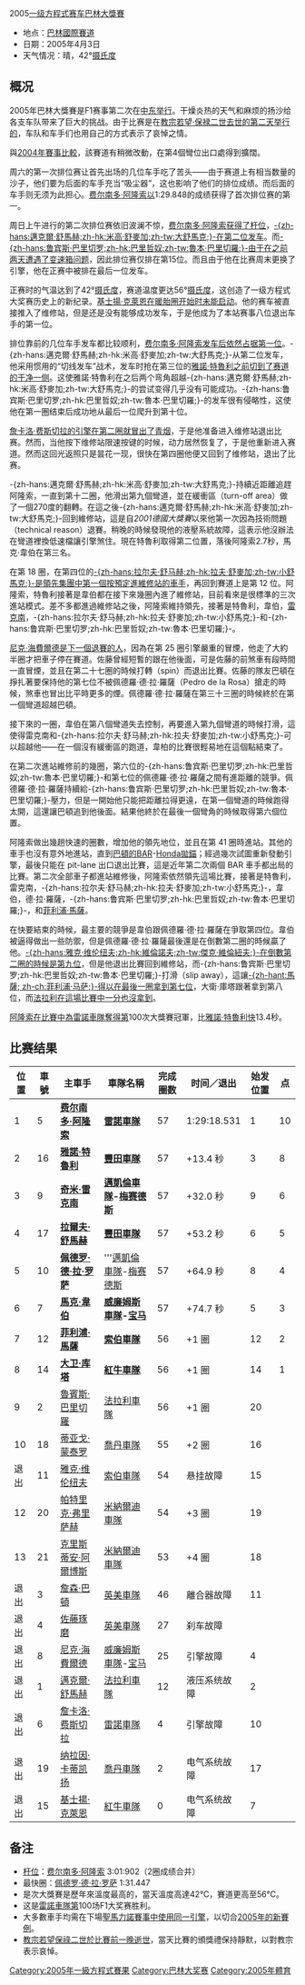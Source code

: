 2005[一级方程式赛车](../Page/一级方程式赛车.md "wikilink")[巴林大獎賽](../Page/巴林大獎賽.md "wikilink")

  - 地点：[巴林國際賽道](https://zh.wikipedia.org/wiki/巴林國際賽道 "wikilink")
  - 日期：2005年4月3日
  - 天气情况：晴，42°[摄氏度](https://zh.wikipedia.org/wiki/摄氏 "wikilink")

## 概况

2005年巴林大獎賽是F1赛事第二次在[中东举行](../Page/中东.md "wikilink")。干燥炎热的天气和麻烦的扬沙给各支车队带来了巨大的挑战。由于比赛是在[教宗](../Page/教宗.md "wikilink")[若望·保禄二世去世的第二天举行的](https://zh.wikipedia.org/wiki/若望·保禄二世 "wikilink")，车队和车手们也用自己的方式表示了哀悼之情。

與[2004年賽事比較](https://zh.wikipedia.org/wiki/2004年巴林大獎賽 "wikilink")，該賽道有稍微改動，在第4個彎位出口處得到擴闊。

周六的第一次排位赛让首先出场的几位车手吃了苦头——由于赛道上有相当数量的沙子，他们要为后面的车手充当“吸尘器”，这也影响了他们的排位成绩。而后面的车手则无须为此担心。[费尔南多·阿隆索以](../Page/费尔南多·阿隆索.md "wikilink")1:29.848的成绩获得了首次排位赛的第一。

周日上午进行的第二次排位赛依旧波澜不惊，[费尔南多·阿隆索获得了杆位](../Page/费尔南多·阿隆索.md "wikilink")，[-{zh-hans:邁克爾·舒馬赫;zh-hk:米高·舒麥加;zh-tw:大舒馬克;}-在第二位发车](https://zh.wikipedia.org/wiki/邁克爾·舒馬赫 "wikilink")。而[-{zh-hans:鲁宾斯·巴里切罗;zh-hk:巴里哲奴;zh-tw:魯本·巴里切羅;}-由于在之前两天遭遇了变速箱问题](https://zh.wikipedia.org/wiki/巴里哲奴 "wikilink")，因此排位赛仅排在第15位。而且由于他在比赛周末更换了引擎，他在正赛中被排在最后一位发车。

正赛时的气温达到了42°[摄氏度](https://zh.wikipedia.org/wiki/摄氏 "wikilink")，赛道温度更达56°[摄氏度](https://zh.wikipedia.org/wiki/摄氏 "wikilink")，这创造了一级方程式大奖赛历史上的新纪录。[基士揚·克萊恩在暖胎圈开始时未能启动](https://zh.wikipedia.org/wiki/基士揚·克萊恩 "wikilink")。他的赛车被直接推入了维修站，但是还是没有能够成功发车，于是他成为了本站赛事八位退出车手的第一位。

排位靠前的几位车手发车都比较顺利，[费尔南多·阿隆索发车后依然占据第一位](../Page/费尔南多·阿隆索.md "wikilink")。-{zh-hans:邁克爾·舒馬赫;zh-hk:米高·舒麥加;zh-tw:大舒馬克;}-从第二位发车，他采用惯用的“切线发车”战术，发车时抢在第三位的[雅諾·特魯利之前切到了赛道的干净一侧](https://zh.wikipedia.org/wiki/雅諾·特魯利 "wikilink")。这使雅諾·特魯利在之后两个弯角超越-{zh-hans:邁克爾·舒馬赫;zh-hk:米高·舒麥加;zh-tw:大舒馬克;}-的尝试变得几乎没有可能成功。-{zh-hans:鲁宾斯·巴里切罗;zh-hk:巴里哲奴;zh-tw:魯本·巴里切羅;}-的发车很有侵略性，这使他在第一圈结束后成功地从最后一位爬升到第十位。

[詹卡洛·费斯切拉的引擎在第二圈就冒出了青烟](../Page/詹卡洛·费斯切拉.md "wikilink")，于是他准备进入维修站退出比赛。然而，当他按下维修站限速按键的时候，动力居然恢复了，于是他重新进入赛道。然而这回光返照只是昙花一现，很快在第四圈他便又回到了维修站，退出了比赛。

\-{zh-hans:邁克爾·舒馬赫;zh-hk:米高·舒麥加;zh-tw:大舒馬克;}-持續近距離追趕阿隆索，一直到第十二圈，他滑出第九個彎道，並在緩衝區（turn-off
area）做了一個270度的翻轉。在這之後-{zh-hans:邁克爾·舒馬赫;zh-hk:米高·舒麥加;zh-tw:大舒馬克;}-回到維修站，這是自*2001德國大獎賽*以來他第一次因為技術問題（technical
reason）退賽。稍晚的時候發現他的液壓系統故障，這表示他沒辦法在彎道裡換低速檔讓引擎煞住。現在特魯利取得第二位置，落後阿隆索2.7秒，馬克·韋伯在第三名。

在第 18
圈，在第四位的[-{zh-hans:拉尔夫·舒马赫;zh-hk:拉夫·舒麥加;zh-tw:小舒馬克;}-是領先集團中第一個按預定進維修站的車手](https://zh.wikipedia.org/wiki/拉尔夫·舒马赫 "wikilink")，再回到賽道上是第
12
位。阿隆索，特魯利接著是韋伯都在接下來幾圈內進了維修站，目前看來是很標準的三次進站模式。差不多都進過維修站之後，阿隆索維持領先，接著是特魯利，韋伯，[雷克南](https://zh.wikipedia.org/wiki/雷克南 "wikilink")，-{zh-hans:拉尔夫·舒马赫;zh-hk:拉夫·舒麥加;zh-tw:小舒馬克;}-和-{zh-hans:鲁宾斯·巴里切罗;zh-hk:巴里哲奴;zh-tw:魯本·巴里切羅;}-。

[尼克·海費爾德是下一個退賽的人](https://zh.wikipedia.org/wiki/尼克·海費爾德 "wikilink")，因為在第
25
圈引擎嚴重的冒煙，他走了大約半圈才把車子停在賽道。佐藤曾經短暫的跟在他後面，可是佐藤的前煞車有段時間一直冒煙，並且在第二十七圈的時候打轉（spin）而退出比賽。佐藤的隊友巴頓在掙扎著要保持他的第七位不被佩德羅·德·拉·羅薩（Pedro
de la Rosa）搶走的時候，煞車也冒出比平時更多的煙。佩德羅·德·拉·羅薩在第三十三圈的時候終於在第一個彎道超越巴頓。

接下來的一圈，韋伯在第八個彎道失去控制，再要進入第九個彎道的時候打滑，這使得雷克南和-{zh-hans:拉尔夫·舒马赫;zh-hk:拉夫·舒麥加;zh-tw:小舒馬克;}-可以超越他——在一個沒有緩衝區的跑道，韋柏的比賽很輕易地在這個點結束了。

在第二次進站維修前的幾圈，第六位的-{zh-hans:鲁宾斯·巴里切罗;zh-hk:巴里哲奴;zh-tw:魯本·巴里切羅;}-和第七位的佩德羅·德·拉·羅薩之間有進距離的競爭。佩德羅·德·拉·羅薩持續給-{zh-hans:鲁宾斯·巴里切罗;zh-hk:巴里哲奴;zh-tw:魯本·巴里切羅;}-壓力，但是一開始他只能把距離拉得更遠，在第一個彎道的時候跑得太開，這還讓巴頓追到他後面。結果他終於在最後一個彎角的時候取得第六個位置。

阿隆索做出幾趟快速的圈數，增加他的領先地位，並且在第 41
圈時進站。其他的車手也沒有意外地進站，直到[巴頓的](https://zh.wikipedia.org/wiki/詹森·巴頓 "wikilink")[BAR](../Page/英美車隊.md "wikilink")-[Honda拋錨](https://zh.wikipedia.org/wiki/本田技研工業 "wikilink")；經過幾次試圖重新發動引擎，最後只能在
pit-lane 出口退出比賽，這是近年第二次兩個 BAR
車手都出局的比賽。第二次全部車子都進站維修後，阿隆索依然領先這場比賽，接著是特魯利，雷克南，-{zh-hans:拉尔夫·舒马赫;zh-hk:拉夫·舒麥加;zh-tw:小舒馬克;}-，韋伯，德·拉·羅薩，-{zh-hans:鲁宾斯·巴里切罗;zh-hk:巴里哲奴;zh-tw:魯本·巴里切羅;}-，和[菲利浦·馬薩](https://zh.wikipedia.org/wiki/菲利浦·馬薩 "wikilink")。

在快要結束的時候，最主要的競爭是韋伯跟佩德羅·德·拉·羅薩在爭取第四位。韋伯被逼得做出一些防禦，但是佩德羅·德·拉·羅薩最後還是在倒數第二圈的時候贏了他。[-{zh-hans:雅克·维伦纽夫;zh-hk:維倫諾夫;zh-tw:傑克·維倫紐夫;}-在倒數第二圈的時候是第九位](../Page/雅克·维伦纽夫.md "wikilink")，但是他退出比賽回到維修站，而-{zh-hans:鲁宾斯·巴里切罗;zh-hk:巴里哲奴;zh-tw:魯本·巴里切羅;}-打滑（slip
away），這讓[-{zh-hant:馬薩;
zh-ch:菲利浦·马萨;}-得以在最後一圈拿到第七位](https://zh.wikipedia.org/wiki/菲利浦·马萨 "wikilink")，大衛·庫塔跟著拿到第八位，而[法拉利在這場比賽中一分也沒拿到](../Page/法拉利車隊.md "wikilink")。

[阿隆索在比賽中為](../Page/费尔南多·阿隆索.md "wikilink")[雷諾車隊奪得第](https://zh.wikipedia.org/wiki/雷諾車隊 "wikilink")100次大獎賽冠軍，比[雅諾·特魯利快](https://zh.wikipedia.org/wiki/雅諾·特魯利 "wikilink")13.4秒。

## 比赛结果

| 位置 | 車號 | 主車手                                                               | 車隊名稱                                                                                                            | 完成圈数 | 时间／退出       | 始发位置 | 点  |
| -- | -- | ----------------------------------------------------------------- | --------------------------------------------------------------------------------------------------------------- | ---- | ----------- | ---- | -- |
| 1  | 5  | **[费尔南多·阿隆索](../Page/费尔南多·阿隆索.md "wikilink")**                    | **[雷諾車隊](https://zh.wikipedia.org/wiki/雷諾車隊 "wikilink")**                                                       | 57   | 1:29:18.531 | 1    | 10 |
| 2  | 16 | **[雅諾·特魯利](https://zh.wikipedia.org/wiki/雅諾·特魯利 "wikilink")**     | **[豐田車隊](../Page/豐田車隊.md "wikilink")**                                                                          | 57   | \+13.4 秒    | 3    | 8  |
| 3  | 9  | **[奇米·雷克南](../Page/奇米·雷克南.md "wikilink")**                        | **[邁凱倫車隊](../Page/邁凱倫車隊.md "wikilink")-[梅赛德斯](https://zh.wikipedia.org/wiki/梅赛德斯 "wikilink")**                  | 57   | \+32.0 秒    | 9    | 6  |
| 4  | 17 | **[拉爾夫·舒馬赫](https://zh.wikipedia.org/wiki/拉爾夫·舒馬赫 "wikilink")**   | **[豐田車隊](../Page/豐田車隊.md "wikilink")**                                                                          | 57   | \+53.2 秒    | 6    | 5  |
| 5  | 10 | **[佩德罗·德·拉·罗萨](../Page/佩德罗·德·拉·罗萨.md "wikilink")**                | '''[邁凱倫車隊](../Page/邁凱倫車隊.md "wikilink")-[梅赛德斯](https://zh.wikipedia.org/wiki/梅赛德斯 "wikilink")                   | 57   | \+64.9 秒    | 8    | 4  |
| 6  | 7  | **[馬克·韋伯](https://zh.wikipedia.org/wiki/馬克·韋伯 "wikilink")**       | **[威廉姆斯車隊](https://zh.wikipedia.org/wiki/威廉姆斯車隊 "wikilink")-[宝马](https://zh.wikipedia.org/wiki/宝马 "wikilink")** | 57   | \+74.7 秒    | 5    | 3  |
| 7  | 12 | **[菲利浦·馬薩](https://zh.wikipedia.org/wiki/菲利浦·馬薩 "wikilink")**     | **[索伯車隊](../Page/索伯車隊.md "wikilink")**                                                                          | 56   | \+1 圈       | 12   | 2  |
| 8  | 14 | **[大卫·库塔](https://zh.wikipedia.org/wiki/大卫·库塔 "wikilink")**       | **[紅牛車隊](../Page/紅牛車隊.md "wikilink")**                                                                          | 56   | \+1 圈       | 14   | 1  |
| 9  | 2  | [魯賓斯·巴里切羅](https://zh.wikipedia.org/wiki/魯賓斯·巴里切羅 "wikilink")     | [法拉利車隊](../Page/法拉利車隊.md "wikilink")                                                                            | 56   | \+1 圈       | 20   |    |
| 10 | 18 | [蒂亚戈·蒙泰罗](../Page/蒂亚戈·蒙泰罗.md "wikilink")                          | [喬丹車隊](https://zh.wikipedia.org/wiki/喬丹車隊 "wikilink")                                                           | 55   | \+2 圈       | 16   |    |
| 退出 | 11 | [雅克·维伦纽夫](../Page/雅克·维伦纽夫.md "wikilink")                          | [索伯車隊](../Page/索伯車隊.md "wikilink")                                                                              | 54   | 悬挂故障        | 15   |    |
| 12 | 20 | [帕特里克·弗里萨赫](https://zh.wikipedia.org/wiki/帕特里克·弗里萨赫 "wikilink")   | [米納爾迪車隊](../Page/米納爾迪車隊.md "wikilink")                                                                          | 54   | \+3 圈       | 19   |    |
| 13 | 21 | [克里斯蒂安·阿爾博斯](https://zh.wikipedia.org/wiki/克里斯蒂安·阿爾博斯 "wikilink") | [米納爾迪車隊](../Page/米納爾迪車隊.md "wikilink")                                                                          | 53   | \+4 圈       | 18   |    |
| 退出 | 3  | [詹森·巴頓](https://zh.wikipedia.org/wiki/詹森·巴頓 "wikilink")           | [英美車隊](../Page/英美車隊.md "wikilink")                                                                              | 46   | 離合器故障       | 11   |    |
| 退出 | 4  | [佐藤琢磨](../Page/佐藤琢磨.md "wikilink")                                | [英美車隊](../Page/英美車隊.md "wikilink")                                                                              | 27   | 刹车故障        |      |    |
| 退出 | 8  | [尼克·海費爾德](https://zh.wikipedia.org/wiki/尼克·海費爾德 "wikilink")       | [威廉姆斯車隊](https://zh.wikipedia.org/wiki/威廉姆斯車隊 "wikilink")-[宝马](https://zh.wikipedia.org/wiki/宝马 "wikilink")     | 25   | 引擎故障        | 4    |    |
| 退出 | 1  | [邁克爾·舒馬赫](https://zh.wikipedia.org/wiki/邁克爾·舒馬赫 "wikilink")       | [法拉利車隊](../Page/法拉利車隊.md "wikilink")                                                                            | 12   | 液压系统故障      | 2    |    |
| 退出 | 6  | [詹卡洛·费斯切拉](../Page/詹卡洛·费斯切拉.md "wikilink")                        | [雷諾車隊](https://zh.wikipedia.org/wiki/雷諾車隊 "wikilink")                                                           | 4    | 引擎故障        | 10   |    |
| 退出 | 19 | [纳拉因·卡蒂凯扬](../Page/纳拉因·卡蒂凯扬.md "wikilink")                        | [喬丹車隊](https://zh.wikipedia.org/wiki/喬丹車隊 "wikilink")                                                           | 2    | 电气系统故障      | 17   |    |
| 退出 | 15 | [基士揚·克萊恩](https://zh.wikipedia.org/wiki/基士揚·克萊恩 "wikilink")       | [紅牛車隊](../Page/紅牛車隊.md "wikilink")                                                                              | 0    | 电气系统故障      | 7    |    |

## 备注

  - [杆位](https://zh.wikipedia.org/wiki/杆位 "wikilink")：[费尔南多·阿隆索](../Page/费尔南多·阿隆索.md "wikilink")
    3:01:902（2圈成绩合并）
  - 最快圈：[佩德罗·德·拉·罗萨](../Page/佩德罗·德·拉·罗萨.md "wikilink") 1:31.447
  - 是次大獎賽是歷年來溫度最高的，當天溫度高達42°C，賽道更高至56°C。
  - 这是[雷諾車隊第](https://zh.wikipedia.org/wiki/雷諾車隊 "wikilink")100场F1大奖赛胜利。
  - 大多數車手均需在下場[聖馬力諾賽事中使用同一引擎](https://zh.wikipedia.org/wiki/2005年聖馬力諾大獎賽 "wikilink")，以切合[2005年的新賽例](https://zh.wikipedia.org/wiki/2005年一级方程式赛车比赛 "wikilink")。
  - [教宗](../Page/教宗.md "wikilink")[若望保祿二世於比賽前一晚逝世](https://zh.wikipedia.org/wiki/若望保祿二世 "wikilink")，當天比賽的頒獎禮保持靜默，以對教宗表示哀悼。

[Category:2005年一級方程式賽果](https://zh.wikipedia.org/wiki/Category:2005年一級方程式賽果 "wikilink")
[Category:巴林大奖赛](https://zh.wikipedia.org/wiki/Category:巴林大奖赛 "wikilink")
[Category:2005年體育](https://zh.wikipedia.org/wiki/Category:2005年體育 "wikilink")